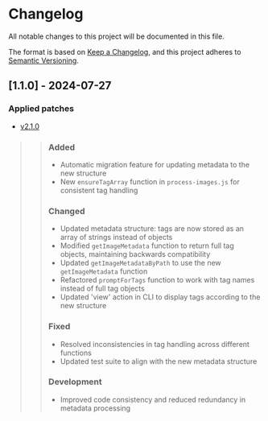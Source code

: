 # Changelog

All notable changes to this project will be documented in this file.

The format is based on [Keep a Changelog](https://keepachangelog.com/en/1.0.0/),
and this project adheres to [Semantic Versioning](https://semver.org/spec/v2.0.0.html).

## [1.1.0] - 2024-07-27

### Applied patches
- [v2.1.0](https://github.com/infinia-yzl/image-set/releases/tag/v2.1.0)

>> ### Added
>> - Automatic migration feature for updating metadata to the new structure
>> - New `ensureTagArray` function in `process-images.js` for consistent tag handling
>> 
>> ### Changed
>> - Updated metadata structure: tags are now stored as an array of strings instead of objects
>> - Modified `getImageMetadata` function to return full tag objects, maintaining backwards compatibility
>> - Updated `getImageMetadataByPath` to use the new `getImageMetadata` function
>> - Refactored `promptForTags` function to work with tag names instead of full tag objects
>> - Updated 'view' action in CLI to display tags according to the new structure
>> 
>> ### Fixed
>> - Resolved inconsistencies in tag handling across different functions
>> - Updated test suite to align with the new metadata structure
>> 
>> ### Development
>> - Improved code consistency and reduced redundancy in metadata processing
